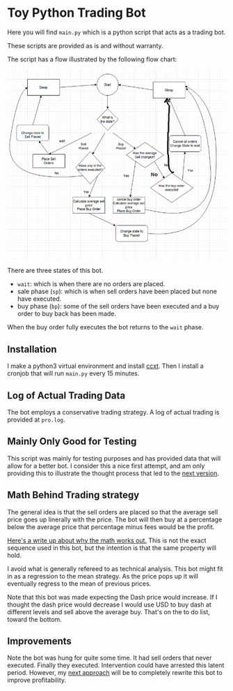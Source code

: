 # Toy Python Trading Bot

Here you will find `main.py` which is a python script that acts as a trading bot.

These scripts are provided as is and without warranty.  

The script has a flow illustrated by the following flow chart:

![Flow Chart](img/flowchart.png)

There are three states of this bot.

*  `wait`: which is when there are no orders are placed.
*  sale phase (`sp`): which is when sell orders have been placed but none have executed.
*  buy phase (`bp`): some of the sell orders have been executed and a buy order to buy back has been made.

When the buy order fully executes the bot returns to the `wait` phase.


## Installation

I make a python3 virtual environment and install
[ccxt](https://github.com/ccxt/ccxt). Then I install a
cronjob that will run `main.py` every 15 minutes.

## Log of Actual Trading Data

The bot employs a conservative trading strategy.  A log of actual trading is
provided at `pro.log`.

## Mainly Only Good for Testing

This script was mainly for testing purposes and has provided data
that will allow for a better bot.  I consider this a nice first attempt,
and am only providing this to illustrate the thought process that led to
the [next version](https://github.com/DarrenTa/botv1).

## Math Behind Trading strategy

The general idea is that the sell orders are placed so that the average sell price goes up linerally with the price.  The bot will then buy at a percentage 
below the average price that percentage minus fees would be the profit.  

[Here's a write up about why the math works out.](https://www.darrentapp.com/pdfs/weightedsum.pdf)
This is not the exact sequence used in this bot, but the intention is that the same property will hold. 

I avoid what is generally refereed to as technical analysis. This bot might fit in as a regression to the mean strategy. As the price pops up 
it will eventually regress to the mean of previous prices. 

Note that this bot was made expecting the Dash price would increase.  If I thought the dash price would decrease I would use USD to buy dash at different levels and sell above the average buy. That's on the to do list, toward the bottom.

## Improvements

Note the bot was hung for quite some time.  It had sell orders that never executed.
Finally they executed.  Intervention could have arrested this latent period.
However, my [next approach](https://github.com/DarrenTa/botv1) will be to completely rewrite this bot to improve
profitability.  
